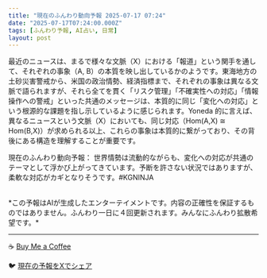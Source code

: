 ```yaml
---
title: "現在のふんわり動向予報 2025-07-17 07:24"
date: "2025-07-17T07:24:00.000Z"
tags: [ふんわり予報, AI占い, 日常]
layout: post
---
```


最近のニュースは、まるで様々な文脈（X）における「報道」という関手を通して、それぞれの事象（A, B）の本質を映し出しているかのようです。東海地方の土砂災害警戒から、米国の政治情勢、経済指標まで、それぞれの事象は異なる文脈で語られますが、それら全てを貫く「リスク管理」「不確実性への対応」「情報操作への警戒」といった共通のメッセージは、本質的に同じ「変化への対応」という根源的な課題を指し示しているように感じられます。Yoneda 的に言えば、異なるニュースという文脈（X）においても、同じ対応（Hom(A,X) ≅ Hom(B,X)）が求められる以上、これらの事象は本質的に繋がっており、その背後にある構造を理解することが重要です。


現在のふんわり動向予報：
世界情勢は流動的ながらも、変化への対応が共通のテーマとして浮かび上がってきています。予断を許さない状況ではありますが、柔軟な対応がカギとなりそうです。#KGNINJA

<br>
*この予報はAIが生成したエンターテイメントです。内容の正確性を保証するものではありません。ふんわり一日に４回更新されます。みんなにふんわり拡散希望です。*

---
☕️ [Buy Me a Coffee](https://www.buymeacoffee.com/kgninja)

🐦 [現在の予報をXでシェア](https://twitter.com/intent/tweet?text=%E7%8F%BE%E5%9C%A8%E3%81%AE%E3%81%B5%E3%82%93%E3%82%8F%E3%82%8A%E4%BA%88%E5%A0%B1%3A%20%E3%80%8C%E6%9C%80%E8%BF%91%E3%81%AE%E3%83%8B%E3%83%A5%E3%83%BC%E3%82%B9%E3%81%AF%E3%80%81%E3%81%BE%E3%82%8B%E3%81%A7%E6%A7%98%E3%80%85%E3%81%AA%E6%96%87%E8%84%88%EF%BC%88X%EF%BC%89%E3%81%AB%E3%81%8A%E3%81%91%E3%82%8B%E3%80%8C%E5%A0%B1%E9%81%93%E3%80%8D%E3%81%A8%E3%81%84%E3%81%86%E9%96%A2%E6%89%8B%E3%82%92%E9%80%9A%E3%81%97%E3%81%A6%E3%80%81%E3%81%9D%E3%82%8C%E3%81%9E%E3%82%8C%E3%81%AE%E4%BA%8B%E8%B1%A1%EF%BC%88A%2C%20B%EF%BC%89%E3%81%AE%E6%9C%AC%E8%B3%AA%E3%82%92%E6%98%A0%E3%81%97%E5%87%BA%E3%81%97%E3%81%A6%E3%81%84%E3%82%8B%E3%81%8B%E3%81%AE%E3%82%88%E3%81%86%E3%81%A7%E3%81%99%E3%80%82%E3%80%8D%23KGNINJA%20%E7%B6%9A%E3%81%8D%E3%81%AF%E3%83%96%E3%83%AD%E3%82%B0%E3%81%A7%EF%BC%81%F0%9F%91%87&url=https%3A%2F%2Fkg-ninja.github.io%2FFunwariyoso%2F)
